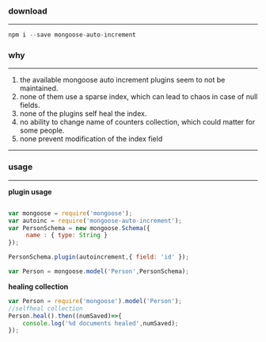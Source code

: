 ### download
-------
```js
npm i --save mongoose-auto-increment
```

### why
-------
1. the available mongoose auto increment plugins seem to not be maintained.
2. none of them use a sparse index, which can lead to chaos in case of null fields.
3. none of the plugins self heal the index.
4. no ability to change name of counters collection, which could matter for some people.
5. none prevent modification of the index field
-------

### usage
-------

**plugin usage**
```js

var mongoose = require('mongoose');
var autoinc = require('mongoose-auto-increment');
var PersonSchema = new mongoose.Schema({
     name : { type: String }
});

PersonSchema.plugin(autoincrement,{ field: 'id' });

var Person = mongoose.model('Person',PersonSchema);
```

**healing collection**
```js
var Person = require('mongoose').model('Person');
//selfheal collection
Person.heal().then((numSaved)=>{
    console.log('%d documents healed',numSaved);
});
```